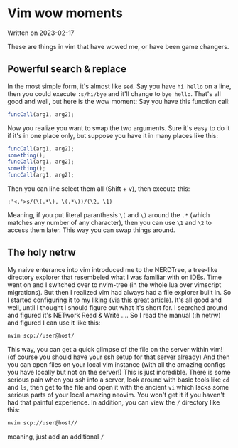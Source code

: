 # Vim wow moments

Written on 2023-02-17

These are things in vim that have wowed me, or have been game changers.

## Powerful search & replace

In the most simple form, it's almost like `sed`. Say you have `hi hello` on a line, then you could execute `:s/hi/bye` and it'll change to `bye hello`. That's all good and well, but here is the wow moment: Say you have this function call:

```javascript
funcCall(arg1, arg2);
```

Now you realize you want to swap the two arguments. Sure it's easy to do it if it's in one place only, but suppose you have it in many places like this:

```javascript
funcCall(arg1, arg2);
something();
funcCall(arg1, arg2);
something();
funcCall(arg1, arg2);
```

Then you can line select them all (Shift + v), then execute this:

```regex
:'<,'>s/(\(.*\), \(.*\))/(\2, \1)
```

Meaning, if you put literal paranthesis `\(` and `\)` around the `.*` (which matches any number of any character), then you can use `\1` and `\2` to access them later. This way you can swap things around.

## The holy netrw

My naive enterance into vim introduced me to the NERDTree, a tree-like directory explorer that resembeled what I was familiar with on IDEs. Time went on and I switched over to nvim-tree (in the whole lua over vimscript migrations). But then I realized vim had always had a file explorer built in. So I started configuring it to my liking (via [this great article](https://vonheikemen.github.io/devlog/tools/using-netrw-vim-builtin-file-explorer/)). It's all good and well, until I thought I should figure out what it's short for. I searched around and figured it's NETwork Read & Write .... So I read the manual (:h netrw) and figured I can use it like this:

```bash
nvim scp://user@host/
```

This way, you can get a quick glimpse of the file on the server within vim! (of course you should have your ssh setup for that server already) And then you can open files on your local vim instance (with all the amazing configs you have locally but not on the server!) This is just incredible. There is some serious pain when you ssh into a server, look around with basic tools like `cd` and `ls`, then get to the file and open it with the ancient `vi` which lacks some serious parts of your local amazing neovim. You won't get it if you haven't had that painful experience. In addition, you can view the `/` directory like this:

```bash
nvim scp://user@host//
```

meaning, just add an additional `/`
